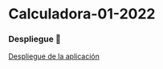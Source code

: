 # Calculadora-01-2022


### Despliegue 🚀
[Despliegue de la aplicación](https://gallant-wilson-b3d8fa.netlify.app/)
